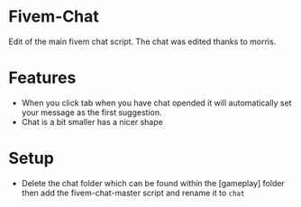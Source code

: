 # Fivem-Chat
Edit of the main fivem chat script. The chat was edited thanks to morris. 

# Features
- When you click tab when you have chat opended it will automatically set your message as the first suggestion. 
- Chat is a bit smaller has a nicer shape

# Setup
- Delete the chat folder which can be found within the [gameplay] folder then add the fivem-chat-master script and rename it to `chat`
